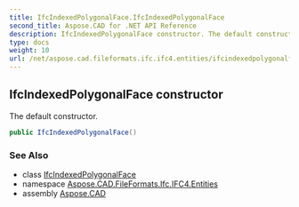 ```yaml
---
title: IfcIndexedPolygonalFace.IfcIndexedPolygonalFace
second_title: Aspose.CAD for .NET API Reference
description: IfcIndexedPolygonalFace constructor. The default constructor
type: docs
weight: 10
url: /net/aspose.cad.fileformats.ifc.ifc4.entities/ifcindexedpolygonalface/ifcindexedpolygonalface/
---
```

## IfcIndexedPolygonalFace constructor

The default constructor.

```csharp
public IfcIndexedPolygonalFace()
```

### See Also

* class [IfcIndexedPolygonalFace](../)
* namespace [Aspose.CAD.FileFormats.Ifc.IFC4.Entities](../../ifcindexedpolygonalface/)
* assembly [Aspose.CAD](../../../)


